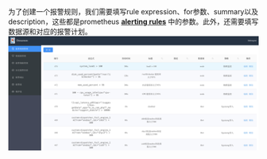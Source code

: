 为了创建一个报警规则，我们需要填写rule expression、for参数、summary以及description，这些都是prometheus **[alerting rules](https://prometheus.io/docs/prometheus/latest/configuration/alerting_rules/)** 中的参数。此外，还需要填写数据源和对应的报警计划。
![addrules](docs/images/addrules.png)
